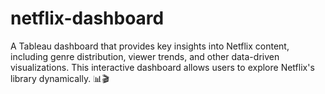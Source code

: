 # netflix-dashboard
A Tableau dashboard that provides key insights into Netflix content, including genre distribution, viewer trends, and other data-driven visualizations. This interactive dashboard allows users to explore Netflix's library dynamically. 📊🎬
